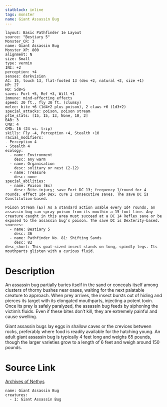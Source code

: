 ```yaml
---
statblock: inline
tags: monster
name: Giant Assassin Bug
---
```

```statblock
layout: Basic Pathfinder 1e Layout
source: "Bestiary 5"
Monster_CR: 3
name: Giant Assassin Bug
Monster_XP: 800
alignment: N
size: Small
type: vermin
INI: +2
perception: +4
senses: darkvision
AC: 15, touch 13, flat-footed 13 (dex +2, natural +2, size +1)
HP: 27
HD: 5d8+5
saves: Fort +5, Ref +3, Will +1
immune: mind-affecting effects
speed: 30 ft., fly 30 ft. (clumsy)
melee: bite +6 (1d4+2 plus poison), 2 claws +6 (1d3+2)
special_attacks: poison, poison stream
pf1e_stats: [15, 15, 13, None, 10, 2]
BAB: 3
CMB: 4
CMD: 16 (24 vs. trip)
skills: Fly -4, Perception +4, Stealth +10
racial_modifiers:
- Perception 4
- Stealth 4
ecology:
  - name: Environment
    desc: any warm
  - name: Organisation
    desc: solitary or nest (2-12)
  - name: Treasure
    desc: none
special_abilities:
  - name: Poison (Ex)
    desc: Bite-injury; save Fort DC 13; frequency 1/round for 4 rounds; effect 1d4 Dex; cure 2 consecutive saves. The save DC is Constitution-based.

Poison Stream (Ex) As a standard action usable every 1d4 rounds, an assassin bug can spray poison from its mouthin a 15-foot line. Any creature caught in this area must succeed at a DC 14 Reflex save or be exposed to the assassin bug’s poison. The save DC is Dexterity-based.
sources:
  - name: Bestiary 5
    desc: 36
  - name: Pathfinder No. 81: Shifting Sands
    desc: 82
desc_short: This goat-sized insect stands on long, spindly legs. Its mouthparts glisten with a curious fluid.
```
# Description
An assassin bug partially buries itself in the sand or conceals itself among clusters of thorny bushes near oases, waiting for the next palatable creature to approach. When prey arrives, the insect bursts out of hiding and pierces its target with its elongated mouthparts, injecting a potent toxin. Once its prey is safely paralyzed, the assassin bug feeds by siphoning the victim’s fluids. Even if these bites don’t kill, they are extremely painful and cause swelling.

Giant assassin bugs lay eggs in shallow caves or the crevices between rocks, preferably where food is readily available for the hatching young. An adult giant assassin bug is typically 4 feet long and weighs 65 pounds, though the larger varieties grow to a length of 6 feet and weigh around 150 pounds.
# Source Link
[Archives of Nethys](https://aonprd.com/MonsterDisplay.aspx?ItemName=Giant%20Assassin%20Bug)
```encounter-table
name: Giant Assassin Bug
creatures:
  - 1: Giant Assassin Bug
```
